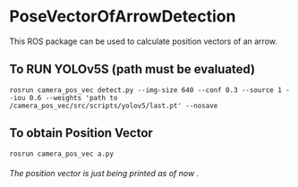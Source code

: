 # PoseVectorOfArrowDetection
This ROS package can be used to calculate position vectors of an arrow.

## To RUN YOLOv5S (path must be evaluated)

```rosrun camera_pos_vec detect.py --img-size 640 --conf 0.3 --source 1 --iou 0.6 --weights 'path to /camera_pos_vec/src/scripts/yolov5/last.pt' --nosave ```

## To obtain Position Vector 

```rosrun camera_pos_vec a.py```

###### The position vector is just being printed as of now .
